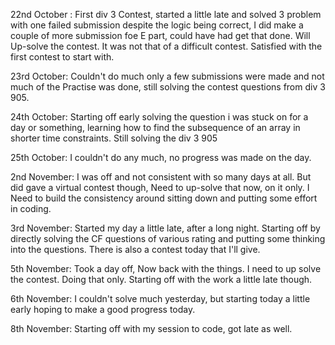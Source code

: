 
22nd October :
First div 3 Contest, started a little late and solved 3 problem with one failed submission despite the logic being correct, I did make a couple of more submission foe E part, could have had get that done. Will Up-solve the contest. It was not that of a difficult contest. Satisfied with the first contest to start with. 


23rd October:
Couldn't do much only a few submissions were made and not much of the Practise was done, still solving the contest questions from div 3 905.

24th October:
Starting off early solving the question i was stuck on for a day or something, learning how to find the subsequence of an array in shorter time constraints. Still solving the div 3 905

25th October:
I couldn't do any much, no progress was made on the day.

2nd November:
I was off and not consistent with so many days at all. But did gave a virtual contest though, Need to up-solve that now, on it only. I Need to build the consistency around sitting down and putting some effort in coding.


3rd November:
Started my day a little late, after a long night. Starting off by directly solving the CF questions of various rating and putting some thinking into the questions. There is also a contest today that I'll give.

5th November:
Took a day off, Now back with the things. I need to up solve the contest. Doing that only. Starting off with the work a little late though.

6th November:
I couldn't solve much yesterday, but starting today a little early hoping to make a good progress today.

8th November:
Starting off with my session to code, got late as well.

